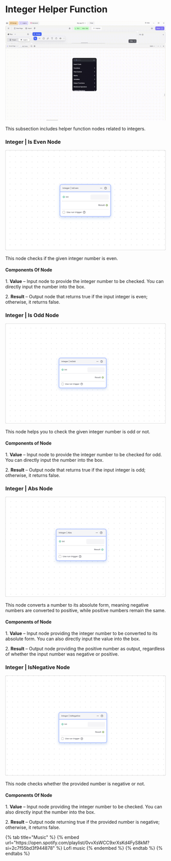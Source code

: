 # Integer Helper Function

![](../../../.gitbook/assets/helper-int.gif)

This subsection includes helper function nodes related to integers.

### Integer | Is Even Node

![](../../../.gitbook/assets/integer-iseven.png)

This node checks if the given integer number is even.

#### Components Of Node

1\. **Value** – Input node to provide the integer number to be checked. You can directly input the number into the box.

2\.   **Result** –  Output node that returns true if the input integer is even; otherwise, it returns false.

### Integer | Is Odd Node

![](../../../.gitbook/assets/integer-isodd.png)

This node helps you to check the given integer number is odd or not.

#### Components of Node

1\. **Value** – Input node to provide the integer number to be checked for odd. You can directly input the number into the box.&#x20;

2\.   **Result** – Output node that returns true if the input integer is odd; otherwise, it returns false.

### Integer | Abs Node

![](../../../.gitbook/assets/integer-abs.png)

This node converts a number to its absolute form, meaning negative numbers are converted to positive, while positive numbers remain the same.

#### Components of Node

1\. **Value** – Input node providing the integer number to be converted to its absolute form. You can also directly input the value into the box.

2\. **Result** – Output node providing the positive number as output, regardless of whether the input number was negative or positive.

### Integer | IsNegative Node

![](../../../.gitbook/assets/integer-isnegative.png)

This node checks whether the provided number is negative or not.

#### Components Of Node

1\. **Value** – Input node providing the integer number to be checked. You can also directly input the number into the box.

2\.   **Result** – Output node returning true if the provided number is negative; otherwise, it returns false.

<div class="container">
  {% tab title="Music" %}
  {% embed url="https://open.spotify.com/playlist/0vvXsWCC9xrXsKd4FyS8kM?si=2c7f55bd3f944878" %}
  Lofi music
  {% endembed %}
  {% endtab %}
  {% endtabs %}
</div>